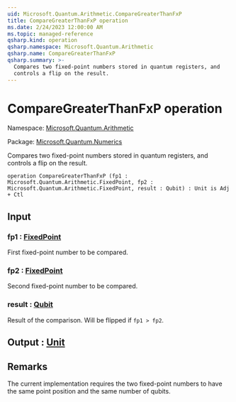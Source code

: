 ```yaml
---
uid: Microsoft.Quantum.Arithmetic.CompareGreaterThanFxP
title: CompareGreaterThanFxP operation
ms.date: 2/24/2023 12:00:00 AM
ms.topic: managed-reference
qsharp.kind: operation
qsharp.namespace: Microsoft.Quantum.Arithmetic
qsharp.name: CompareGreaterThanFxP
qsharp.summary: >-
  Compares two fixed-point numbers stored in quantum registers, and
  controls a flip on the result.
---
```


# CompareGreaterThanFxP operation

Namespace: [Microsoft.Quantum.Arithmetic](xref:Microsoft.Quantum.Arithmetic)

Package: [Microsoft.Quantum.Numerics](https://nuget.org/packages/Microsoft.Quantum.Numerics)


Compares two fixed-point numbers stored in quantum registers, andcontrols a flip on the result.

```qsharp
operation CompareGreaterThanFxP (fp1 : Microsoft.Quantum.Arithmetic.FixedPoint, fp2 : Microsoft.Quantum.Arithmetic.FixedPoint, result : Qubit) : Unit is Adj + Ctl
```


## Input

### fp1 : [FixedPoint](xref:Microsoft.Quantum.Arithmetic.FixedPoint)

First fixed-point number to be compared.


### fp2 : [FixedPoint](xref:Microsoft.Quantum.Arithmetic.FixedPoint)

Second fixed-point number to be compared.


### result : [Qubit](xref:microsoft.quantum.qsharp.valueliterals#qubit-literals)

Result of the comparison. Will be flipped if `fp1 > fp2`.



## Output : [Unit](xref:microsoft.quantum.qsharp.valueliterals#unit-literal)



## Remarks

The current implementation requires the two fixed-point numbersto have the same point position and the same number of qubits.